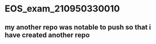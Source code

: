 # EOS_exam_210950330010


## my another repo was notable to push so that i have created another repo 




